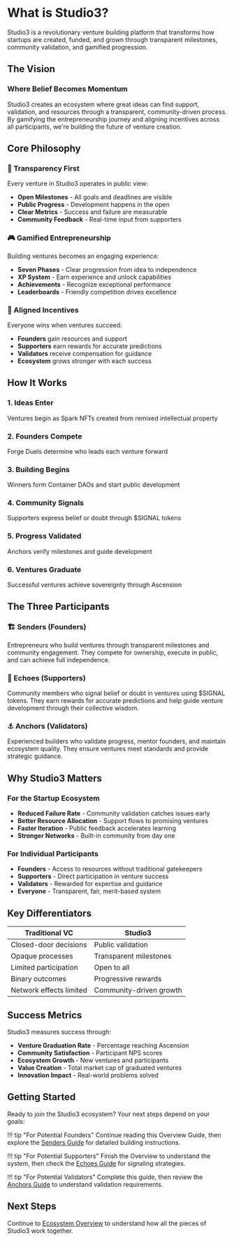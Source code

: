 # What is Studio3?

Studio3 is a revolutionary venture building platform that transforms how startups are created, funded, and grown through transparent milestones, community validation, and gamified progression.

## The Vision

<div class="arena-card">
<h3>Where Belief Becomes Momentum</h3>
<p>Studio3 creates an ecosystem where great ideas can find support, validation, and resources through a transparent, community-driven process. By gamifying the entrepreneurship journey and aligning incentives across all participants, we're building the future of venture creation.</p>
</div>

## Core Philosophy

### 🌟 Transparency First

Every venture in Studio3 operates in public view:
- **Open Milestones** - All goals and deadlines are visible
- **Public Progress** - Development happens in the open
- **Clear Metrics** - Success and failure are measurable
- **Community Feedback** - Real-time input from supporters

### 🎮 Gamified Entrepreneurship

Building ventures becomes an engaging experience:
- **Seven Phases** - Clear progression from idea to independence
- **XP System** - Earn experience and unlock capabilities
- **Achievements** - Recognize exceptional performance
- **Leaderboards** - Friendly competition drives excellence

### 🤝 Aligned Incentives

Everyone wins when ventures succeed:
- **Founders** gain resources and support
- **Supporters** earn rewards for accurate predictions
- **Validators** receive compensation for guidance
- **Ecosystem** grows stronger with each success

## How It Works

<div class="grid">
<div class="arena-card">
<h3>1. Ideas Enter</h3>
<p>Ventures begin as Spark NFTs created from remixed intellectual property</p>
</div>

<div class="arena-card">
<h3>2. Founders Compete</h3>
<p>Forge Duels determine who leads each venture forward</p>
</div>

<div class="arena-card">
<h3>3. Building Begins</h3>
<p>Winners form Container DAOs and start public development</p>
</div>

<div class="arena-card">
<h3>4. Community Signals</h3>
<p>Supporters express belief or doubt through $SIGNAL tokens</p>
</div>

<div class="arena-card">
<h3>5. Progress Validated</h3>
<p>Anchors verify milestones and guide development</p>
</div>

<div class="arena-card">
<h3>6. Ventures Graduate</h3>
<p>Successful ventures achieve sovereignty through Ascension</p>
</div>
</div>

## The Three Participants

### 🏗️ Senders (Founders)
Entrepreneurs who build ventures through transparent milestones and community engagement. They compete for ownership, execute in public, and can achieve full independence.

### 📡 Echoes (Supporters)
Community members who signal belief or doubt in ventures using $SIGNAL tokens. They earn rewards for accurate predictions and help guide venture development through their collective wisdom.

### ⚓ Anchors (Validators)
Experienced builders who validate progress, mentor founders, and maintain ecosystem quality. They ensure ventures meet standards and provide strategic guidance.

## Why Studio3 Matters

<div class="arena-card">
<h3>For the Startup Ecosystem</h3>
<ul>
<li><strong>Reduced Failure Rate</strong> - Community validation catches issues early</li>
<li><strong>Better Resource Allocation</strong> - Support flows to promising ventures</li>
<li><strong>Faster Iteration</strong> - Public feedback accelerates learning</li>
<li><strong>Stronger Networks</strong> - Built-in community from day one</li>
</ul>
</div>

<div class="arena-card">
<h3>For Individual Participants</h3>
<ul>
<li><strong>Founders</strong> - Access to resources without traditional gatekeepers</li>
<li><strong>Supporters</strong> - Direct participation in venture success</li>
<li><strong>Validators</strong> - Rewarded for expertise and guidance</li>
<li><strong>Everyone</strong> - Transparent, fair, merit-based system</li>
</ul>
</div>

## Key Differentiators

| Traditional VC | Studio3 |
|---------------|---------|
| Closed-door decisions | Public validation |
| Opaque processes | Transparent milestones |
| Limited participation | Open to all |
| Binary outcomes | Progressive rewards |
| Network effects limited | Community-driven growth |

## Success Metrics

Studio3 measures success through:
- **Venture Graduation Rate** - Percentage reaching Ascension
- **Community Satisfaction** - Participant NPS scores
- **Ecosystem Growth** - New ventures and participants
- **Value Creation** - Total market cap of graduated ventures
- **Innovation Impact** - Real-world problems solved

## Getting Started

Ready to join the Studio3 ecosystem? Your next steps depend on your goals:

!!! tip "For Potential Founders"
    Continue reading this Overview Guide, then explore the [Senders Guide](../../senders-guide/) for detailed building instructions.

!!! tip "For Potential Supporters"
    Finish the Overview to understand the system, then check the [Echoes Guide](../../echoes-guide/) for signaling strategies.

!!! tip "For Potential Validators"
    Complete this guide, then review the [Anchors Guide](../../anchors-guide/) to understand validation requirements.

## Next Steps

Continue to [Ecosystem Overview](../ecosystem-overview/) to understand how all the pieces of Studio3 work together.